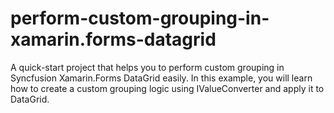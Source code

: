 # perform-custom-grouping-in-xamarin.forms-datagrid
A quick-start project that helps you to perform custom grouping in Syncfusion Xamarin.Forms DataGrid easily. In this example, you will learn how to create a custom grouping logic using IValueConverter and apply it to DataGrid.
